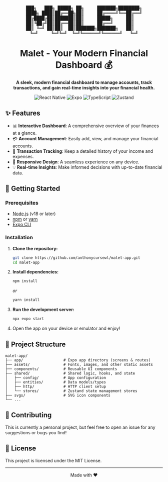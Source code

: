 <div align="center">
<pre>
███╗   ███╗ █████╗ ██╗     ███████╗████████╗
████╗ ████║██╔══██╗██║     ██╔════╝╚══██╔══╝
██╔████╔██║███████║██║     █████╗     ██║   
██║╚██╔╝██║██╔══██║██║     ██╔══╝     ██║   
██║ ╚═╝ ██║██║  ██║███████╗███████╗   ██║   
╚═╝     ╚═╝╚═╝  ╚═╝╚══════╝╚══════╝   ╚═╝
</pre>
</div>

<h1 align="center">Malet - Your Modern Financial Dashboard 💰</h1>

<p align="center">
  <strong>
    A sleek, modern financial dashboard to manage accounts, track transactions, and gain real-time insights into your financial health.
  </strong>
</p>

<p align="center">
  <img alt="React Native" src="https://img.shields.io/badge/React%20Native-20232A?style=for-the-badge&logo=react&logoColor=61DAFB"/>
  <img alt="Expo" src="https://img.shields.io/badge/Expo-000020?style=for-the-badge&logo=expo&logoColor=white"/>
  <img alt="TypeScript" src="https://img.shields.io/badge/TypeScript-007ACC?style=for-the-badge&logo=typescript&logoColor=white"/>
  <img alt="Zustand" src="https://img.shields.io/badge/Zustand-BA764B?style=for-the-badge"/>
</p>

## ✨ Features

- 📊 **Interactive Dashboard**: A comprehensive overview of your finances at a glance.
- 💳 **Account Management**: Easily add, view, and manage your financial accounts.
- 💸 **Transaction Tracking**: Keep a detailed history of your income and expenses.
- 📱 **Responsive Design**: A seamless experience on any device.
- 💡 **Real-time Insights**: Make informed decisions with up-to-date financial data.

## 🚀 Getting Started

### Prerequisites

- [Node.js](https://nodejs.org/) (v18 or later)
- [npm](https://www.npmjs.com/) or [yarn](https://yarnpkg.com/)
- [Expo CLI](https://docs.expo.dev/guides/installation/)

### Installation

1.  **Clone the repository:**
    ```bash
    git clone https://github.com/anthonycursewl/malet-app.git
    cd malet-app
    ```

2.  **Install dependencies:**
    ```bash
    npm install
    ```
    _or_
    ```bash
    yarn install
    ```

3.  **Run the development server:**
    ```bash
    npx expo start
    ```

4.  Open the app on your device or emulator and enjoy!

## 📂 Project Structure

```
malet-app/
├── app/                  # Expo app directory (screens & routes)
├── assets/               # Fonts, images, and other static assets
├── components/           # Reusable UI components
├── shared/               # Shared logic, hooks, and state
│   ├── config/           # App configuration
│   ├── entities/         # Data models/types
│   ├── http/             # HTTP client setup
│   └── stores/           # Zustand state management stores
├── svgs/                 # SVG icon components
└── ...
```

## 🤝 Contributing

This is currently a personal project, but feel free to open an issue for any suggestions or bugs you find!

## 📄 License

This project is licensed under the MIT License.

---

<p align="center">
  Made with ❤️
</p>